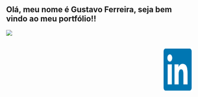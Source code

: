 ## Olá, meu nome é Gustavo Ferreira, seja bem vindo ao meu portfólio!!

 <div>
  <img height="180em" src="https://github-readme-stats.vercel.app/api/top-langs/?username=Gussstavof&layout=compact&langs_count=16&theme=gotham"/>
</div>
 
 ##
  
 <div style="display: inline_block">
   <a href="https://www.linkedin.com/in/gustavo-ferreira-alves-32121315a/">
   <img align="right"  height="120" width="80" src="https://raw.githubusercontent.com/devicons/devicon/9f4f5cdb393299a81125eb5127929ea7bfe42889/icons/linkedin/linkedin-original.svg">
 </div>
